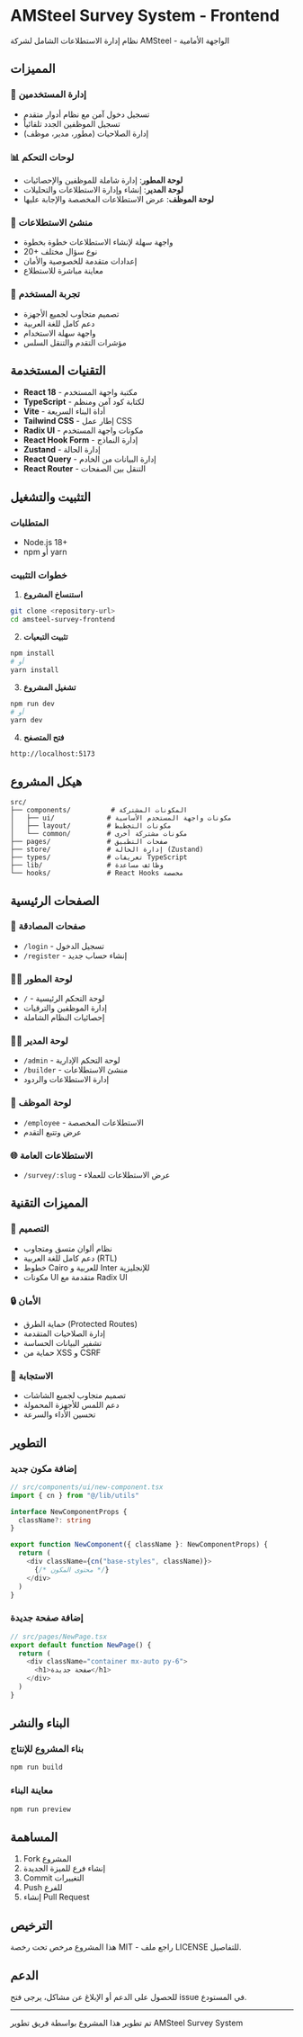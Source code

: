 # AMSteel Survey System - Frontend

نظام إدارة الاستطلاعات الشامل لشركة AMSteel - الواجهة الأمامية

## المميزات

### 🔐 إدارة المستخدمين
- تسجيل دخول آمن مع نظام أدوار متقدم
- تسجيل الموظفين الجدد تلقائياً
- إدارة الصلاحيات (مطور، مدير، موظف)

### 📊 لوحات التحكم
- **لوحة المطور**: إدارة شاملة للموظفين والإحصائيات
- **لوحة المدير**: إنشاء وإدارة الاستطلاعات والتحليلات
- **لوحة الموظف**: عرض الاستطلاعات المخصصة والإجابة عليها

### 📝 منشئ الاستطلاعات
- واجهة سهلة لإنشاء الاستطلاعات خطوة بخطوة
- 20+ نوع سؤال مختلف
- إعدادات متقدمة للخصوصية والأمان
- معاينة مباشرة للاستطلاع

### 📱 تجربة المستخدم
- تصميم متجاوب لجميع الأجهزة
- دعم كامل للغة العربية
- واجهة سهلة الاستخدام
- مؤشرات التقدم والتنقل السلس

## التقنيات المستخدمة

- **React 18** - مكتبة واجهة المستخدم
- **TypeScript** - لكتابة كود آمن ومنظم
- **Vite** - أداة البناء السريعة
- **Tailwind CSS** - إطار عمل CSS
- **Radix UI** - مكونات واجهة المستخدم
- **React Hook Form** - إدارة النماذج
- **Zustand** - إدارة الحالة
- **React Query** - إدارة البيانات من الخادم
- **React Router** - التنقل بين الصفحات

## التثبيت والتشغيل

### المتطلبات
- Node.js 18+ 
- npm أو yarn

### خطوات التثبيت

1. **استنساخ المشروع**
```bash
git clone <repository-url>
cd amsteel-survey-frontend
```

2. **تثبيت التبعيات**
```bash
npm install
# أو
yarn install
```

3. **تشغيل المشروع**
```bash
npm run dev
# أو
yarn dev
```

4. **فتح المتصفح**
```
http://localhost:5173
```

## هيكل المشروع

```
src/
├── components/          # المكونات المشتركة
│   ├── ui/             # مكونات واجهة المستخدم الأساسية
│   ├── layout/         # مكونات التخطيط
│   └── common/         # مكونات مشتركة أخرى
├── pages/              # صفحات التطبيق
├── store/              # إدارة الحالة (Zustand)
├── types/              # تعريفات TypeScript
├── lib/                # وظائف مساعدة
└── hooks/              # React Hooks مخصصة
```

## الصفحات الرئيسية

### 🔑 صفحات المصادقة
- `/login` - تسجيل الدخول
- `/register` - إنشاء حساب جديد

### 👨‍💻 لوحة المطور
- `/` - لوحة التحكم الرئيسية
- إدارة الموظفين والترقيات
- إحصائيات النظام الشاملة

### 👨‍💼 لوحة المدير
- `/admin` - لوحة التحكم الإدارية
- `/builder` - منشئ الاستطلاعات
- إدارة الاستطلاعات والردود

### 👷 لوحة الموظف
- `/employee` - الاستطلاعات المخصصة
- عرض وتتبع التقدم

### 🌐 الاستطلاعات العامة
- `/survey/:slug` - عرض الاستطلاعات للعملاء

## المميزات التقنية

### 🎨 التصميم
- نظام ألوان متسق ومتجاوب
- دعم كامل للغة العربية (RTL)
- خطوط Cairo للعربية و Inter للإنجليزية
- مكونات UI متقدمة مع Radix UI

### 🔒 الأمان
- حماية الطرق (Protected Routes)
- إدارة الصلاحيات المتقدمة
- تشفير البيانات الحساسة
- حماية من XSS و CSRF

### 📱 الاستجابة
- تصميم متجاوب لجميع الشاشات
- دعم اللمس للأجهزة المحمولة
- تحسين الأداء والسرعة

## التطوير

### إضافة مكون جديد
```typescript
// src/components/ui/new-component.tsx
import { cn } from "@/lib/utils"

interface NewComponentProps {
  className?: string
}

export function NewComponent({ className }: NewComponentProps) {
  return (
    <div className={cn("base-styles", className)}>
      {/* محتوى المكون */}
    </div>
  )
}
```

### إضافة صفحة جديدة
```typescript
// src/pages/NewPage.tsx
export default function NewPage() {
  return (
    <div className="container mx-auto py-6">
      <h1>صفحة جديدة</h1>
    </div>
  )
}
```

## البناء والنشر

### بناء المشروع للإنتاج
```bash
npm run build
```

### معاينة البناء
```bash
npm run preview
```

## المساهمة

1. Fork المشروع
2. إنشاء فرع للميزة الجديدة
3. Commit التغييرات
4. Push للفرع
5. إنشاء Pull Request

## الترخيص

هذا المشروع مرخص تحت رخصة MIT - راجع ملف LICENSE للتفاصيل.

## الدعم

للحصول على الدعم أو الإبلاغ عن مشاكل، يرجى فتح issue في المستودع.

---

تم تطوير هذا المشروع بواسطة فريق تطوير AMSteel Survey System
